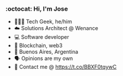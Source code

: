 ### :octocat: Hi, I'm Jose

- 👨🏻‍💻 Tech Geek, he/him
- ☁️ Solutions Architect @ Wenance
- 💻 Software developer
- 🔗 Blockchain, web3
- 📍 Buenos Aires, Argentina
- 🗣 Opinions are my own
- 🔗 Contact me @ https://t.co/BBXF0tqywC
